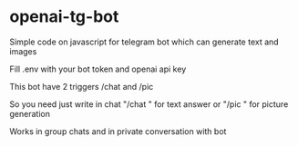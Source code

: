 # openai-tg-bot
Simple code on javascript for telegram bot which can generate text and images 

Fill .env with your bot token and openai api key

This bot have 2 triggers /chat and /pic

So you need just write in chat "/chat <your prompt>" for text answer or "/pic <your prompt>" for picture generation
  
Works in group chats and in private conversation with bot
